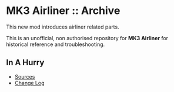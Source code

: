 # MK3 Airliner :: Archive

This new mod introduces airliner related parts.

This is an unofficial, non authorised repository for **MK3 Airliner** for historical reference and troubleshooting.


## In A Hurry

* [Sources](https://github.com/net-lisias-ksph/mk3-airliner)
* [Change Log](./CHANGE_LOG.md)
